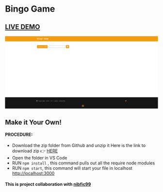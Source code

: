 # Bingo Game

## <a href="https://bingo-games.herokuapp.com/">LIVE DEMO</a>


![Bingo](bingo.png?raw=true "Bingo")

## Make it Your Own!


#### PROCEDURE:
- Download the zip folder from Github and unzip it
Here is the link to download zip 👉
<a href='https://github.com/avinashboy/Bingo-games'>HERE</a>
- Open the folder in VS Code
- RUN <code>npm install</code> , this command pulls out all the require node modules
- RUN <code>npm start</code>, this command will start your file in localhost <a href="http://localhost:3000">http://localhost:3000</a>

#### This is project collaboration with <a href="https: //github.com/nibfic99">nibfic99</a>
